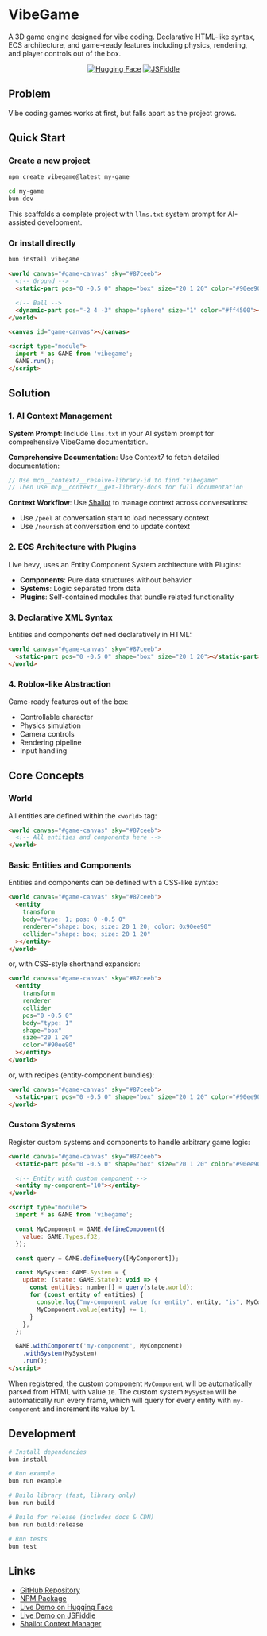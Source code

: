 # VibeGame

A 3D game engine designed for vibe coding. Declarative HTML-like syntax, ECS architecture, and game-ready features including physics, rendering, and player controls out of the box.

<div align="center">

[![Hugging Face](https://img.shields.io/badge/%F0%9F%A4%97%20Hugging%20Face-Spaces-blue)](https://huggingface.co/spaces/dylanebert/VibeGame)
[![JSFiddle](https://img.shields.io/badge/JSFiddle-Try%20It-blue)](https://jsfiddle.net/keLsxh5t/)

</div>

## Problem

Vibe coding games works at first, but falls apart as the project grows.

## Quick Start

### Create a new project

```bash
npm create vibegame@latest my-game

cd my-game
bun dev
```

This scaffolds a complete project with `llms.txt` system prompt for AI-assisted development.

### Or install directly

```bash
bun install vibegame
```

```html
<world canvas="#game-canvas" sky="#87ceeb">
  <!-- Ground -->
  <static-part pos="0 -0.5 0" shape="box" size="20 1 20" color="#90ee90"></static-part>

  <!-- Ball -->
  <dynamic-part pos="-2 4 -3" shape="sphere" size="1" color="#ff4500"></dynamic-part>
</world>

<canvas id="game-canvas"></canvas>

<script type="module">
  import * as GAME from 'vibegame';
  GAME.run();
</script>
```

## Solution

### 1. AI Context Management

**System Prompt**: Include `llms.txt` in your AI system prompt for comprehensive VibeGame documentation.

**Comprehensive Documentation**: Use Context7 to fetch detailed documentation:
```typescript
// Use mcp__context7__resolve-library-id to find "vibegame"
// Then use mcp__context7__get-library-docs for full documentation
```

**Context Workflow**: Use [Shallot](https://github.com/dylanebert/shallot) to manage context across conversations:
- Use `/peel` at conversation start to load necessary context
- Use `/nourish` at conversation end to update context

### 2. ECS Architecture with Plugins

Live bevy, uses an Entity Component System architecture with Plugins:

- **Components**: Pure data structures without behavior
- **Systems**: Logic separated from data
- **Plugins**: Self-contained modules that bundle related functionality

### 3. Declarative XML Syntax

Entities and components defined declaratively in HTML:

```html
<world canvas="#game-canvas" sky="#87ceeb">
  <static-part pos="0 -0.5 0" shape="box" size="20 1 20"></static-part>
</world>
```

### 4. Roblox-like Abstraction

Game-ready features out of the box:

- Controllable character
- Physics simulation
- Camera controls
- Rendering pipeline
- Input handling

## Core Concepts

### World

All entities are defined within the `<world>` tag:

```html
<world canvas="#game-canvas" sky="#87ceeb">
  <!-- All entities and components here -->
</world>
```

### Basic Entities and Components

Entities and components can be defined with a CSS-like syntax:

```html
<world canvas="#game-canvas" sky="#87ceeb">
  <entity
    transform
    body="type: 1; pos: 0 -0.5 0"
    renderer="shape: box; size: 20 1 20; color: 0x90ee90"
    collider="shape: box; size: 20 1 20"
  ></entity>
</world>
```

or, with CSS-style shorthand expansion:

```html
<world canvas="#game-canvas" sky="#87ceeb">
  <entity
    transform
    renderer
    collider
    pos="0 -0.5 0"
    body="type: 1"
    shape="box"
    size="20 1 20"
    color="#90ee90"
  ></entity>
</world>
```

or, with recipes (entity-component bundles):

```html
<world canvas="#game-canvas" sky="#87ceeb">
  <static-part pos="0 -0.5 0" shape="box" size="20 1 20" color="#90ee90"></static-part>
</world>
```

### Custom Systems

Register custom systems and components to handle arbitrary game logic:

```html
<world canvas="#game-canvas" sky="#87ceeb">
  <static-part pos="0 -0.5 0" shape="box" size="20 1 20" color="#90ee90"></static-part>

  <!-- Entity with custom component -->
  <entity my-component="10"></entity>
</world>

<script type="module">
  import * as GAME from 'vibegame';

  const MyComponent = GAME.defineComponent({
    value: GAME.Types.f32,
  });

  const query = GAME.defineQuery([MyComponent]);

  const MySystem: GAME.System = {
    update: (state: GAME.State): void => {
      const entities: number[] = query(state.world);
      for (const entity of entities) {
        console.log("my-component value for entity", entity, "is", MyComponent.value[entity]);
        MyComponent.value[entity] += 1;
      }
    },
  };

  GAME.withComponent('my-component', MyComponent)
    .withSystem(MySystem)
    .run();
</script>
```

When registered, the custom component `MyComponent` will be automatically parsed from HTML with value `10`. The custom system `MySystem` will be automatically run every frame, which will query for every entity with `my-component` and increment its value by 1.

## Development

```bash
# Install dependencies
bun install

# Run example
bun run example

# Build library (fast, library only)
bun run build

# Build for release (includes docs & CDN)
bun run build:release

# Run tests
bun test
```

## Links

- [GitHub Repository](https://github.com/dylanebert/vibegame)
- [NPM Package](https://www.npmjs.com/package/vibegame)
- [Live Demo on Hugging Face](https://huggingface.co/spaces/dylanebert/VibeGame)
- [Live Demo on JSFiddle](https://jsfiddle.net/zhLtd6e2/6/)
- [Shallot Context Manager](https://github.com/dylanebert/shallot)
